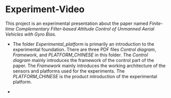 # Experiment-Video
This project is an experimental presentation about the paper named *Finite-time Complementary Filter-based Attitude Control of Unmanned Aerial Vehicles with Gyro Bias*.

*  The folder *Experimental_platform* is primarily an introduction to the experimental foundation. There are three PDF files *Control diagram*, *Framework*, and *PLATFORM_CHINESE* in this folder. The *Control diagram*  mainly introduces the framework of the control part of the paper. The *Framework* mainly introduces the working architecture of the sensors and platforms used for the experiments. The *PLATFORM_CHINESE* is the product introduction of the experimental platform.

*  
  
